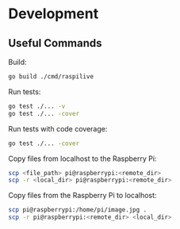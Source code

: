 # Development
## Useful Commands
Build:
```zsh
go build ./cmd/raspilive
```

Run tests:
```zsh
go test ./... -v
go test ./... -cover
```

Run tests with code coverage:
```zsh
go test ./... -cover
```

Copy files from localhost to the Raspberry Pi:
```zsh
scp <file_path> pi@raspberrypi:<remote_dir>
scp -r <local_dir> pi@raspberrypi:<remote_dir>
```

Copy files from the Raspberry Pi to localhost:
```zsh
scp pi@raspberrypi:/home/pi/image.jpg .
scp -r pi@raspberrypi:<remote_dir> <local_dir>
```
